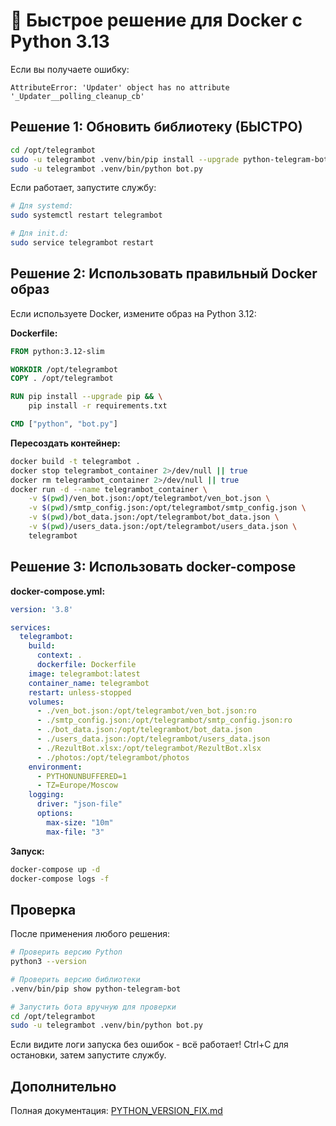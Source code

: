 # 🔧 Быстрое решение для Docker с Python 3.13

Если вы получаете ошибку:
```
AttributeError: 'Updater' object has no attribute '_Updater__polling_cleanup_cb'
```

## Решение 1: Обновить библиотеку (БЫСТРО)

```bash
cd /opt/telegrambot
sudo -u telegrambot .venv/bin/pip install --upgrade python-telegram-bot
sudo -u telegrambot .venv/bin/python bot.py
```

Если работает, запустите службу:
```bash
# Для systemd:
sudo systemctl restart telegrambot

# Для init.d:
sudo service telegrambot restart
```

## Решение 2: Использовать правильный Docker образ

Если используете Docker, измените образ на Python 3.12:

**Dockerfile:**
```dockerfile
FROM python:3.12-slim

WORKDIR /opt/telegrambot
COPY . /opt/telegrambot

RUN pip install --upgrade pip && \
    pip install -r requirements.txt

CMD ["python", "bot.py"]
```

**Пересоздать контейнер:**
```bash
docker build -t telegrambot .
docker stop telegrambot_container 2>/dev/null || true
docker rm telegrambot_container 2>/dev/null || true
docker run -d --name telegrambot_container \
    -v $(pwd)/ven_bot.json:/opt/telegrambot/ven_bot.json \
    -v $(pwd)/smtp_config.json:/opt/telegrambot/smtp_config.json \
    -v $(pwd)/bot_data.json:/opt/telegrambot/bot_data.json \
    -v $(pwd)/users_data.json:/opt/telegrambot/users_data.json \
    telegrambot
```

## Решение 3: Использовать docker-compose

**docker-compose.yml:**
```yaml
version: '3.8'

services:
  telegrambot:
    build:
      context: .
      dockerfile: Dockerfile
    image: telegrambot:latest
    container_name: telegrambot
    restart: unless-stopped
    volumes:
      - ./ven_bot.json:/opt/telegrambot/ven_bot.json:ro
      - ./smtp_config.json:/opt/telegrambot/smtp_config.json:ro
      - ./bot_data.json:/opt/telegrambot/bot_data.json
      - ./users_data.json:/opt/telegrambot/users_data.json
      - ./RezultBot.xlsx:/opt/telegrambot/RezultBot.xlsx
      - ./photos:/opt/telegrambot/photos
    environment:
      - PYTHONUNBUFFERED=1
      - TZ=Europe/Moscow
    logging:
      driver: "json-file"
      options:
        max-size: "10m"
        max-file: "3"
```

**Запуск:**
```bash
docker-compose up -d
docker-compose logs -f
```

## Проверка

После применения любого решения:

```bash
# Проверить версию Python
python3 --version

# Проверить версию библиотеки
.venv/bin/pip show python-telegram-bot

# Запустить бота вручную для проверки
cd /opt/telegrambot
sudo -u telegrambot .venv/bin/python bot.py
```

Если видите логи запуска без ошибок - всё работает! Ctrl+C для остановки, затем запустите службу.

## Дополнительно

Полная документация: [PYTHON_VERSION_FIX.md](PYTHON_VERSION_FIX.md)
